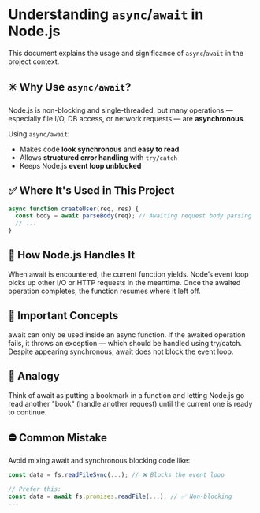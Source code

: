 # Understanding `async`/`await` in Node.js

This document explains the usage and significance of `async`/`await` in the project context.

## ✳️ Why Use `async/await`?

Node.js is non-blocking and single-threaded, but many operations — especially file I/O, DB access, or network requests — are **asynchronous**.

Using `async/await`:

- Makes code **look synchronous** and **easy to read**
- Allows **structured error handling** with `try/catch`
- Keeps Node.js **event loop unblocked**

## ✅ Where It's Used in This Project

```js
async function createUser(req, res) {
  const body = await parseBody(req); // Awaiting request body parsing
  // ...
}
```

## 🔄 How Node.js Handles It

When await is encountered, the current function yields.
Node’s event loop picks up other I/O or HTTP requests in the meantime.
Once the awaited operation completes, the function resumes where it left off.

## 🧠 Important Concepts

await can only be used inside an async function.
If the awaited operation fails, it throws an exception — which should be handled using try/catch.
Despite appearing synchronous, await does not block the event loop.

## 🧵 Analogy

Think of await as putting a bookmark in a function and letting Node.js go read another "book" (handle another request) until the current one is ready to continue.

## ⛔ Common Mistake

Avoid mixing await and synchronous blocking code like:

```js
const data = fs.readFileSync(...); // ❌ Blocks the event loop

// Prefer this:
const data = await fs.promises.readFile(...); // ✅ Non-blocking
---
```
